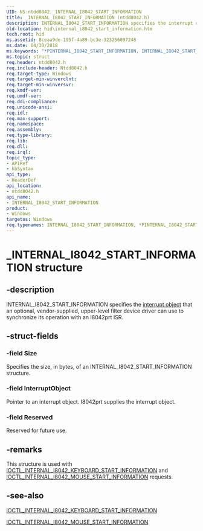 ```yaml
---
UID: NS:ntdd8042._INTERNAL_I8042_START_INFORMATION
title: _INTERNAL_I8042_START_INFORMATION (ntdd8042.h)
description: INTERNAL_I8042_START_INFORMATION specifies the interrupt object that an optional, vendor-supplied, upper-level filter device driver can use to synchronize its operation with an I8042prt ISR.
old-location: hid\internal_i8042_start_information.htm
tech.root: hid
ms.assetid: 8ceaa9de-195f-4a89-bc3e-323256097248
ms.date: 04/30/2018
ms.keywords: "*PINTERNAL_I8042_START_INFORMATION, INTERNAL_I8042_START_INFORMATION, INTERNAL_I8042_START_INFORMATION structure [Human Input Devices], PINTERNAL_I8042_START_INFORMATION, PINTERNAL_I8042_START_INFORMATION structure pointer [Human Input Devices], _INTERNAL_I8042_START_INFORMATION, hid.internal_i8042_start_information, i8042ref_bf7bcffd-5c6b-47b4-be53-2b543990b2fa.xml, ntdd8042/INTERNAL_I8042_START_INFORMATION, ntdd8042/PINTERNAL_I8042_START_INFORMATION"
ms.topic: struct
req.header: ntdd8042.h
req.include-header: Ntdd8042.h
req.target-type: Windows
req.target-min-winverclnt: 
req.target-min-winversvr: 
req.kmdf-ver: 
req.umdf-ver: 
req.ddi-compliance: 
req.unicode-ansi: 
req.idl: 
req.max-support: 
req.namespace: 
req.assembly: 
req.type-library: 
req.lib: 
req.dll: 
req.irql: 
topic_type:
- APIRef
- kbSyntax
api_type:
- HeaderDef
api_location:
- ntdd8042.h
api_name:
- INTERNAL_I8042_START_INFORMATION
product:
- Windows
targetos: Windows
req.typenames: INTERNAL_I8042_START_INFORMATION, *PINTERNAL_I8042_START_INFORMATION
---
```


# _INTERNAL_I8042_START_INFORMATION structure


## -description


INTERNAL_I8042_START_INFORMATION specifies the <a href="https://msdn.microsoft.com/5a140cc0-ecc5-46ff-be3f-3c92f0f67dca">interrupt object</a> that an optional, vendor-supplied, upper-level filter device driver can use to synchronize its operation with an I8042prt ISR. 


## -struct-fields




### -field Size

Specifies the size, in bytes, of an INTERNAL_I8042_START_INFORMATION structure.


### -field InterruptObject

Pointer to an interrupt object. I8042prt supplies the interrupt object.


### -field Reserved

Reserved for future use.


## -remarks



This structure is used with <a href="https://msdn.microsoft.com/library/windows/hardware/ff541257">IOCTL_INTERNAL_I8042_KEYBOARD_START_INFORMATION</a> and <a href="https://msdn.microsoft.com/library/windows/hardware/ff541265">IOCTL_INTERNAL_I8042_MOUSE_START_INFORMATION</a> requests.




## -see-also




<a href="https://msdn.microsoft.com/library/windows/hardware/ff541257">IOCTL_INTERNAL_I8042_KEYBOARD_START_INFORMATION</a>



<a href="https://msdn.microsoft.com/library/windows/hardware/ff541265">IOCTL_INTERNAL_I8042_MOUSE_START_INFORMATION</a>
 

 

